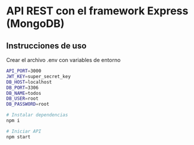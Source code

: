 # API REST con el framework Express (MongoDB)

## Instrucciones de uso

Crear el archivo .env con variables de entorno

```bash
API_PORT=3000
JWT_KEY=super_secret_key
DB_HOST=localhost
DB_PORT=3306
DB_NAME=todos
DB_USER=root
DB_PASSWORD=root
```

```bash
# Instalar dependencias
npm i

# Iniciar API
npm start
```